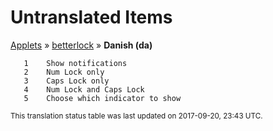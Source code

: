 # Untranslated Items
[Applets](../../../README.md) &#187; [betterlock](../README.md) &#187; **Danish (da)**

       1	Show notifications
       2	Num Lock only
       3	Caps Lock only
       4	Num Lock and Caps Lock
       5	Choose which indicator to show

<sup>This translation status table was last updated on 2017-09-20, 23:43 UTC.</sup>
